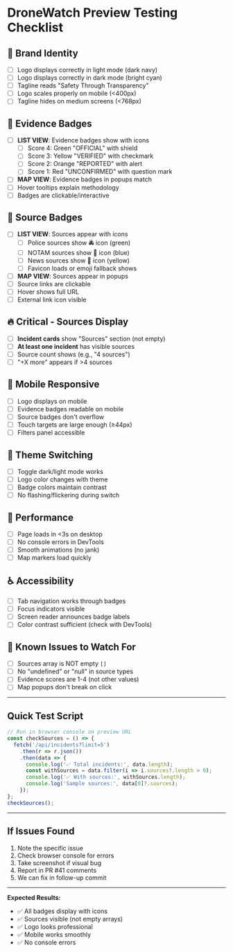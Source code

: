 # DroneWatch Preview Testing Checklist

## 🎨 Brand Identity
- [ ] Logo displays correctly in light mode (dark navy)
- [ ] Logo displays correctly in dark mode (bright cyan)
- [ ] Tagline reads "Safety Through Transparency"
- [ ] Logo scales properly on mobile (<400px)
- [ ] Tagline hides on medium screens (<768px)

## 🎯 Evidence Badges
- [ ] **LIST VIEW**: Evidence badges show with icons
  - [ ] Score 4: Green "OFFICIAL" with shield
  - [ ] Score 3: Yellow "VERIFIED" with checkmark
  - [ ] Score 2: Orange "REPORTED" with alert
  - [ ] Score 1: Red "UNCONFIRMED" with question mark
- [ ] **MAP VIEW**: Evidence badges in popups match
- [ ] Hover tooltips explain methodology
- [ ] Badges are clickable/interactive

## 📰 Source Badges
- [ ] **LIST VIEW**: Sources appear with icons
  - [ ] Police sources show 🚔 icon (green)
  - [ ] NOTAM sources show 🛫 icon (blue)
  - [ ] News sources show 📰 icon (yellow)
  - [ ] Favicon loads or emoji fallback shows
- [ ] **MAP VIEW**: Sources appear in popups
- [ ] Source links are clickable
- [ ] Hover shows full URL
- [ ] External link icon visible

## 🔥 Critical - Sources Display
- [ ] **Incident cards** show "Sources" section (not empty)
- [ ] **At least one incident** has visible sources
- [ ] Source count shows (e.g., "4 sources")
- [ ] "+X more" appears if >4 sources

## 📱 Mobile Responsive
- [ ] Logo displays on mobile
- [ ] Evidence badges readable on mobile
- [ ] Source badges don't overflow
- [ ] Touch targets are large enough (≥44px)
- [ ] Filters panel accessible

## 🎨 Theme Switching
- [ ] Toggle dark/light mode works
- [ ] Logo color changes with theme
- [ ] Badge colors maintain contrast
- [ ] No flashing/flickering during switch

## 🚀 Performance
- [ ] Page loads in <3s on desktop
- [ ] No console errors in DevTools
- [ ] Smooth animations (no jank)
- [ ] Map markers load quickly

## ♿ Accessibility
- [ ] Tab navigation works through badges
- [ ] Focus indicators visible
- [ ] Screen reader announces badge labels
- [ ] Color contrast sufficient (check with DevTools)

## 🐛 Known Issues to Watch For
- [ ] Sources array is NOT empty `[]`
- [ ] No "undefined" or "null" in source types
- [ ] Evidence scores are 1-4 (not other values)
- [ ] Map popups don't break on click

---

## Quick Test Script
```javascript
// Run in browser console on preview URL
const checkSources = () => {
  fetch('/api/incidents?limit=5')
    .then(r => r.json())
    .then(data => {
      console.log('✅ Total incidents:', data.length);
      const withSources = data.filter(i => i.sources?.length > 0);
      console.log('✅ With sources:', withSources.length);
      console.log('Sample sources:', data[0]?.sources);
    });
};
checkSources();
```

---

## If Issues Found
1. Note the specific issue
2. Check browser console for errors
3. Take screenshot if visual bug
4. Report in PR #41 comments
5. We can fix in follow-up commit

---

**Expected Results:**
- ✅ All badges display with icons
- ✅ Sources visible (not empty arrays)
- ✅ Logo looks professional
- ✅ Mobile works smoothly
- ✅ No console errors
